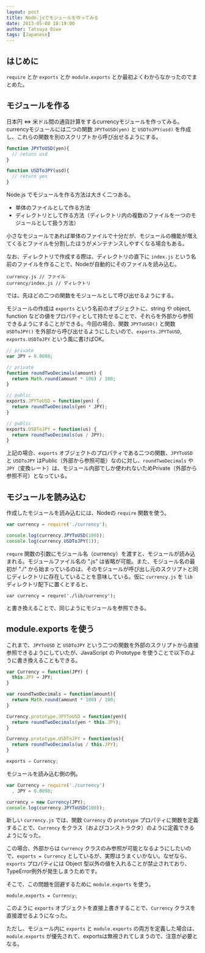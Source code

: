 ```yaml
---
layout: post
title: Node.jsでモジュールを作ってみる
date: 2013-05-08 18:19:00
author: Tatsuya Oiwa
tags: [Japanese]
---
```


## はじめに

`require` とか `exports` とか `module.exports` とか最初よくわからなかったのでまとめた。

## モジュールを作る

日本円 <=> 米ドル間の通貨計算をするcurrencyモジュールを作ってみる。currencyモジュールには二つの関数 `JPYToUSD(yen)` と `USDToJPY(usd)` を作成し、これらの関数を別のスクリプトから呼び出せるようにする。

```js
function JPYToUSD(yen){
  // return usd
}

function USDToJPY(usd){
  // return yen
}
```

Node.js でモジュールを作る方法は大きく二つある。

- 単体のファイルとして作る方法
- ディレクトリとして作る方法（ディレクトリ内の複数のファイルを一つのモジュールとして扱う方法）

小さなモジュールであれば単体のファイルで十分だが、モジュールの機能が増えてくるとファイルを分割したほうがメンテナンスしやすくなる場合もある。

なお、ディレクトリで作成する際は、ディレクトリの直下に `index.js` という名前のファイルを作ることで、Nodeが自動的にそのファイルを読み込む。

```
currency.js // ファイル
currency/index.js // ディレクトリ
```

では、先ほどの二つの関数をモジュールとして呼び出せるようにする。

モジュールの作成は `exports` という名前のオブジェクトに、string や object, function などの値をプロパティとして持たせることで、それらを外部から参照できるようにすることができる。今回の場合、関数 `JPYToUSD()` と関数 `USDToJPY()` を外部から呼び出せるようにしたいので、`exports.JPYToUSD`, `exports.USDToJPY` という風に書けばOK。

```js
// private
var JPY = 0.0098;

// private
function roundTwoDecimals(amount) {
  return Math.round(amount * 100) / 100;
}

// public
exports.JPYToUSD = function(yen) {
  return roundTwoDecimals(yen * JPY);
}

// public
exports.USDToJPY = function(us) {
  return roundTwoDecimals(us / JPY);
}
```

上記の場合、`exports` オブジェクトのプロパティである二つの関数、`JPYToUSD` と `USDToJPY` はPublic（外部から参照可能）なのに対し、`roundTwoDecimals` や `JPY`（変換レート）は、モジュール内部でしか使われないためPrivate（外部から参照不可）となっている。

## モジュールを読み込む

作成したモジュールを読み込むには、Nodeの `require` 関数を使う。

```js
var currency = require('./currency');

console.log(currency.JPYToUSD(100));
console.log(currency.USDToJPY(1));
```

`requre` 関数の引数にモジュール名（currency）を渡すと、モジュールが読み込まれる。モジュールファイル名の ".js" は省略が可能。また、モジュール名の最初が "./" から始まっているのは、そのモジュールが呼び出し元のスクリプトと同じディレクトリに存在していることを意味している。仮に `currency.js` を `lib` ディレクトリ配下に置くとすると、

    var currency = requre('./lib/currency');

と書き換えることで、同じようにモジュールを参照できる。

## module.exports を使う

これまで、`JPYToUSD` と `USDToJPY` という二つの関数を外部のスクリプトから直接参照できるようにしていたが、JavaScript の Prototype を使うことで以下のように書き換えることもできる。

```js
var Currency = function(JPY) {
  this.JPY = JPY;
}

var roundTwoDecimals = function(amount){
  return Math.round(amount * 100) / 100;
}

Currency.prototype.JPYToUSD = function(yen){
  return roundTwoDecimals(yen * this.JPY);
}

Currency.prototype.USDToJPY = function(us){
  return roundTwoDecimals(us / this.JPY);
}

exports = Currency;
```

モジュールを読み込む側の例。

```js
var Currency = require('./currency')
  , JPY = 0.0098;

currency = new Currency(JPY);
console.log(currency.JPYToUSD(100));
```

新しい `currency.js` では、関数 `Currency` の `prototype` プロパティに関数を定義することで、`Currency` をクラス（およびコンストラクタ）のように定義できるようになった。

この場合、外部からは `Currency` クラスのみ参照が可能となるようにしたいので、`exports = Currency` としているが、実際はうまくいかない。なぜなら、`exports` プロパティには Object 型以外の値を入れることが禁止されており、TypeError例外が発生しまうためです。

そこで、この問題を回避するために `module.exports` を使う。

    module.exports = Currency;

このように `exports` オブジェクトを直接上書きすることで、`Currency` クラスを直接渡せるようになった。

ただし、モジュール内に `exports` と `module.exports` の両方を定義した場合は、`module.exports` が優先されて、exportsは無視されてしまうので、注意が必要となる。
